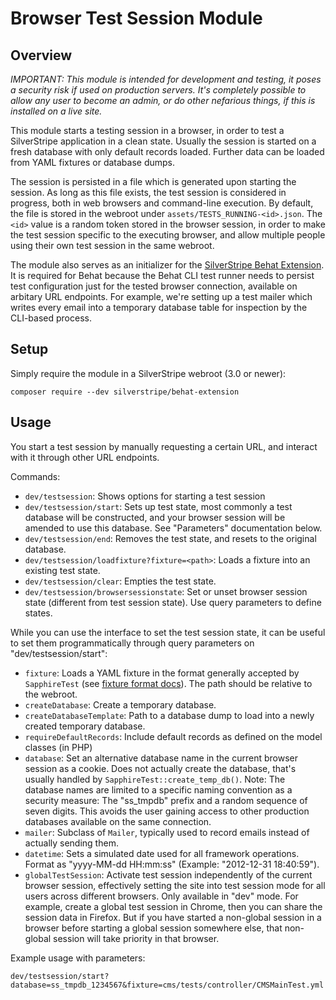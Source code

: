 # Browser Test Session Module

## Overview

*IMPORTANT: This module is intended for development and testing, it poses a security risk if used on production servers.*
*It's completely possible to allow any user to become an admin, or do other nefarious things, if this is installed on a live site.*

This module starts a testing session in a browser,
in order to test a SilverStripe application in a clean state.
Usually the session is started on a fresh database with only default records loaded.
Further data can be loaded from YAML fixtures or database dumps.

The session is persisted in a file which is generated upon starting the session.
As long as this file exists, the test session is considered in progress,
both in web browsers and command-line execution. By default, the file
is stored in the webroot under `assets/TESTS_RUNNING-<id>.json`. The `<id>` value
is a random token stored in the browser session, in order to make the
test session specific to the executing browser, and allow multiple
people using their own test session in the same webroot.

The module also serves as an initializer for the
[SilverStripe Behat Extension](https://github.com/silverstripe-labs/silverstripe-behat-extension/).
It is required for Behat because the Behat CLI test runner needs to persist
test configuration just for the tested browser connection,
available on arbitary URL endpoints. For example,
we're setting up a test mailer which writes every email
into a temporary database table for inspection by the CLI-based process.

## Setup

Simply require the module in a SilverStripe webroot (3.0 or newer):

	composer require --dev silverstripe/behat-extension

## Usage

You start a test session by manually requesting a certain URL,
and interact with it through other URL endpoints.

Commands:

 * `dev/testsession`: Shows options for starting a test session
 * `dev/testsession/start`: Sets up test state, most commonly a test database will be constructed, 
    and your browser session will be amended to use this database. See "Parameters" documentation below.
 * `dev/testsession/end`: Removes the test state, and resets to the original database.
 * `dev/testsession/loadfixture?fixture=<path>`: Loads a fixture into an existing test state.
 * `dev/testsession/clear`: Empties the test state.
 * `dev/testsession/browsersessionstate`: Set or unset browser session state (different from test session state).
   Use query parameters to define states.

While you can use the interface to set the test session state,
it can be useful to set them programmatically through query parameters
on "dev/testsession/start":

 * `fixture`: Loads a YAML fixture in the format generally accepted by `SapphireTest` 
   (see [fixture format docs](http://doc.silverstripe.org/en/developer_guides/testing/fixtures/)). 
   The path should be relative to the webroot.
 * `createDatabase`: Create a temporary database.
 * `createDatabaseTemplate`: Path to a database dump to load into a newly created temporary database.
 * `requireDefaultRecords`: Include default records as defined on the model classes (in PHP)
 * `database`: Set an alternative database name in the current 
    browser session as a cookie. Does not actually create the database, 
    that's usually handled by `SapphireTest::create_temp_db()`.
    Note: The database names are limited to a specific naming convention as a security measure:
    The "ss_tmpdb" prefix and a random sequence of seven digits.
    This avoids the user gaining access to other production databases available on the same connection.
 * `mailer`: Subclass of `Mailer`, typically used to record emails instead of actually sending them.
 * `datetime`: Sets a simulated date used for all framework operations.
    Format as "yyyy-MM-dd HH:mm:ss" (Example: "2012-12-31 18:40:59").
 * `globalTestSession`: Activate test session independently of the current browser session,
    effectively setting the site into test session mode for all users across different browsers. 
	Only available in "dev" mode. For example, create a global test session in Chrome, then you can share 
	the session data in Firefox. But if you have started a non-global session in a browser before starting 
	a global session somewhere else, that non-global session will take priority in that browser.

Example usage with parameters:

	dev/testsession/start?database=ss_tmpdb_1234567&fixture=cms/tests/controller/CMSMainTest.yml
